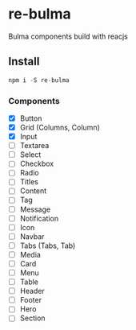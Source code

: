 # re-bulma

Bulma components build with reacjs

## Install

``` js
npm i -S re-bulma
```

### Components

- [x] Button
- [x] Grid (Columns, Column)
- [x] Input
- [ ] Textarea
- [ ] Select
- [ ] Checkbox
- [ ] Radio
- [ ] Titles
- [ ] Content
- [ ] Tag
- [ ] Message
- [ ] Notification
- [ ] Icon
- [ ] Navbar
- [ ] Tabs (Tabs, Tab)
- [ ] Media
- [ ] Card
- [ ] Menu
- [ ] Table
- [ ] Header
- [ ] Footer
- [ ] Hero
- [ ] Section
